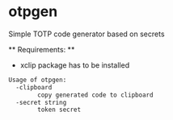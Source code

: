 # otpgen
Simple TOTP code generator based on secrets

** Requirements: **
- xclip package has to be installed


```bash
Usage of otpgen:
  -clipboard
    	copy generated code to clipboard
  -secret string
    	token secret
```
